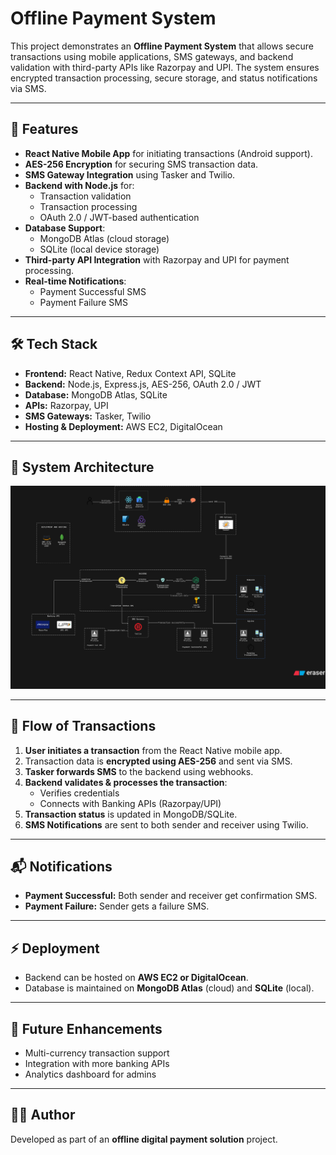 # Offline Payment System  

This project demonstrates an **Offline Payment System** that allows secure transactions using mobile applications, SMS gateways, and backend validation with third-party APIs like Razorpay and UPI. The system ensures encrypted transaction processing, secure storage, and status notifications via SMS.

---

## 📌 Features
- **React Native Mobile App** for initiating transactions (Android support).
- **AES-256 Encryption** for securing SMS transaction data.
- **SMS Gateway Integration** using Tasker and Twilio.
- **Backend with Node.js** for:
  - Transaction validation
  - Transaction processing
  - OAuth 2.0 / JWT-based authentication
- **Database Support**:
  - MongoDB Atlas (cloud storage)
  - SQLite (local device storage)
- **Third-party API Integration** with Razorpay and UPI for payment processing.
- **Real-time Notifications**:
  - Payment Successful SMS
  - Payment Failure SMS

---

## 🛠️ Tech Stack
- **Frontend:** React Native, Redux Context API, SQLite  
- **Backend:** Node.js, Express.js, AES-256, OAuth 2.0 / JWT  
- **Database:** MongoDB Atlas, SQLite  
- **APIs:** Razorpay, UPI  
- **SMS Gateways:** Tasker, Twilio  
- **Hosting & Deployment:** AWS EC2, DigitalOcean  

---

## 📂 System Architecture
![Architecture Diagram](./diagram-export-9-19-2025-3_07_33-PM.png)

---

## 🚀 Flow of Transactions
1. **User initiates a transaction** from the React Native mobile app.  
2. Transaction data is **encrypted using AES-256** and sent via SMS.  
3. **Tasker forwards SMS** to the backend using webhooks.  
4. **Backend validates & processes the transaction**:
   - Verifies credentials
   - Connects with Banking APIs (Razorpay/UPI)  
5. **Transaction status** is updated in MongoDB/SQLite.  
6. **SMS Notifications** are sent to both sender and receiver using Twilio.  

---

## 📬 Notifications
- **Payment Successful:** Both sender and receiver get confirmation SMS.  
- **Payment Failure:** Sender gets a failure SMS.  

---

## ⚡ Deployment
- Backend can be hosted on **AWS EC2 or DigitalOcean**.  
- Database is maintained on **MongoDB Atlas** (cloud) and **SQLite** (local).  

---

## 📄 Future Enhancements
- Multi-currency transaction support  
- Integration with more banking APIs  
- Analytics dashboard for admins  

---

## 👨‍💻 Author
Developed as part of an **offline digital payment solution** project.


